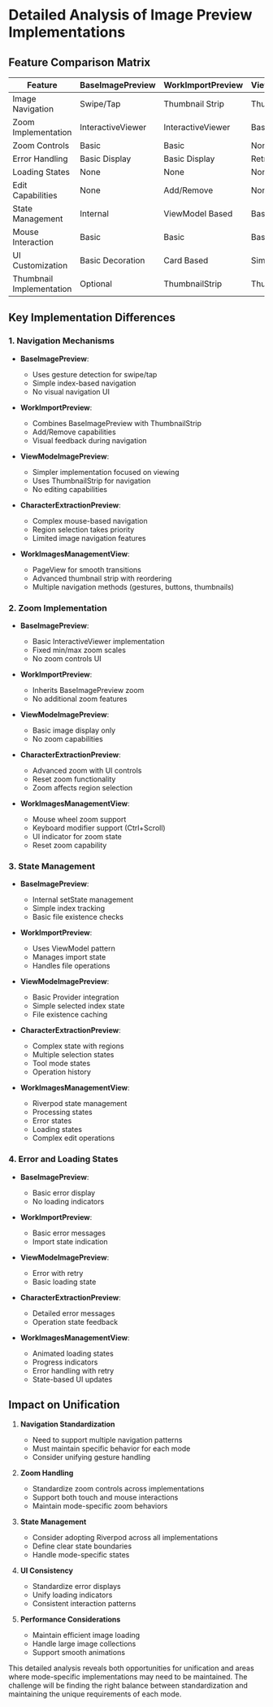 # Detailed Analysis of Image Preview Implementations

## Feature Comparison Matrix

| Feature                    | BaseImagePreview | WorkImportPreview | ViewModeImagePreview | CharacterExtractionPreview | WorkImagesManagementView |
|---------------------------|------------------|-------------------|---------------------|--------------------------|------------------------|
| Image Navigation          | Swipe/Tap        | Thumbnail Strip   | Thumbnail Strip     | Basic Navigation         | PageView + Thumbnails  |
| Zoom Implementation       | InteractiveViewer| InteractiveViewer | Basic Image Display | Advanced with Reset      | Mouse Wheel + Pinch   |
| Zoom Controls            | Basic            | Basic            | None                | Advanced with UI        | Advanced with UI + Keys|
| Error Handling           | Basic Display    | Basic Display    | Retry Option        | Advanced with Messages  | Advanced with State    |
| Loading States           | None             | None             | None                | None                    | Animated with Progress |
| Edit Capabilities        | None             | Add/Remove       | None                | Region Selection        | Add/Remove/Reorder    |
| State Management         | Internal         | ViewModel Based  | Basic Provider      | Complex State           | Riverpod Provider     |
| Mouse Interaction        | Basic            | Basic            | Basic               | Advanced Selection      | Advanced with Wheel    |
| UI Customization         | Basic Decoration | Card Based       | Simple Container    | Split Panel             | Full Featured Panel   |
| Thumbnail Implementation | Optional         | ThumbnailStrip   | ThumbnailStrip      | Optional                | Reorderable Strip     |

## Key Implementation Differences

### 1. Navigation Mechanisms

- **BaseImagePreview**:
  - Uses gesture detection for swipe/tap
  - Simple index-based navigation
  - No visual navigation UI

- **WorkImportPreview**:
  - Combines BaseImagePreview with ThumbnailStrip
  - Add/Remove capabilities
  - Visual feedback during navigation

- **ViewModeImagePreview**:
  - Simpler implementation focused on viewing
  - Uses ThumbnailStrip for navigation
  - No editing capabilities

- **CharacterExtractionPreview**:
  - Complex mouse-based navigation
  - Region selection takes priority
  - Limited image navigation features

- **WorkImagesManagementView**:
  - PageView for smooth transitions
  - Advanced thumbnail strip with reordering
  - Multiple navigation methods (gestures, buttons, thumbnails)

### 2. Zoom Implementation

- **BaseImagePreview**:
  - Basic InteractiveViewer implementation
  - Fixed min/max zoom scales
  - No zoom controls UI

- **WorkImportPreview**:
  - Inherits BaseImagePreview zoom
  - No additional zoom features

- **ViewModeImagePreview**:
  - Basic image display only
  - No zoom capabilities

- **CharacterExtractionPreview**:
  - Advanced zoom with UI controls
  - Reset zoom functionality
  - Zoom affects region selection

- **WorkImagesManagementView**:
  - Mouse wheel zoom support
  - Keyboard modifier support (Ctrl+Scroll)
  - UI indicator for zoom state
  - Reset zoom capability

### 3. State Management

- **BaseImagePreview**:
  - Internal setState management
  - Simple index tracking
  - Basic file existence checks

- **WorkImportPreview**:
  - Uses ViewModel pattern
  - Manages import state
  - Handles file operations

- **ViewModeImagePreview**:
  - Basic Provider integration
  - Simple selected index state
  - File existence caching

- **CharacterExtractionPreview**:
  - Complex state with regions
  - Multiple selection states
  - Tool mode states
  - Operation history

- **WorkImagesManagementView**:
  - Riverpod state management
  - Processing states
  - Error states
  - Loading states
  - Complex edit operations

### 4. Error and Loading States

- **BaseImagePreview**:
  - Basic error display
  - No loading indicators

- **WorkImportPreview**:
  - Basic error messages
  - Import state indication

- **ViewModeImagePreview**:
  - Error with retry
  - Basic loading state

- **CharacterExtractionPreview**:
  - Detailed error messages
  - Operation state feedback

- **WorkImagesManagementView**:
  - Animated loading states
  - Progress indicators
  - Error handling with retry
  - State-based UI updates

## Impact on Unification

1. **Navigation Standardization**
   - Need to support multiple navigation patterns
   - Must maintain specific behavior for each mode
   - Consider unifying gesture handling

2. **Zoom Handling**
   - Standardize zoom controls across implementations
   - Support both touch and mouse interactions
   - Maintain mode-specific zoom behaviors

3. **State Management**
   - Consider adopting Riverpod across all implementations
   - Define clear state boundaries
   - Handle mode-specific states

4. **UI Consistency**
   - Standardize error displays
   - Unify loading indicators
   - Consistent interaction patterns

5. **Performance Considerations**
   - Maintain efficient image loading
   - Handle large image collections
   - Support smooth animations

This detailed analysis reveals both opportunities for unification and areas where mode-specific implementations may need to be maintained. The challenge will be finding the right balance between standardization and maintaining the unique requirements of each mode.
